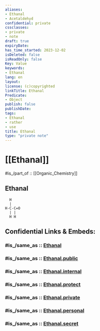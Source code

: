 ```yaml
---
aliases:
- Ethanal
- Acetaldehyd
confidential: private
cssclasses:
- private
- note
draft: true
expiryDate: 
has_time_started: 2023-12-02
isDeleted: false
isReadOnly: false
Key: Value
keywords:
- Ethanal
lang: en
layout: 
license: (c)copyrighted
linkTitle: Ethanal
Predicate:
- Object
publish: false
publishDate: 
tags:
- Ethanal
- rather
- use
title: Ethanal
type: "private note"
---
```


# [[Ethanal]] 

#is_/part_of :: [[Organic_Chemistry]] 

## Ethanal 
```
  H
  |
H-C-C=O
  | |
  H H
```


## Confidential Links & Embeds: 

### #is_/same_as :: [Ethanal](Ethanal.md) 

### #is_/same_as :: [Ethanal.public](/_public/Chemistry/organic/Aldehyde/Ethanal.public.md) 

### #is_/same_as :: [Ethanal.internal](/_internal/Chemistry/organic/Aldehyde/Ethanal.internal.md) 

### #is_/same_as :: [Ethanal.protect](/_protect/Chemistry/organic/Aldehyde/Ethanal.protect.md) 

### #is_/same_as :: [Ethanal.private](/_private/Chemistry/organic/Aldehyde/Ethanal.private.md) 

### #is_/same_as :: [Ethanal.personal](/_personal/Chemistry/organic/Aldehyde/Ethanal.personal.md) 

### #is_/same_as :: [Ethanal.secret](/_secret/Chemistry/organic/Aldehyde/Ethanal.secret.md)

